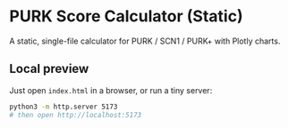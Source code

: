 # PURK Score Calculator (Static)

A static, single-file calculator for PURK / SCN1 / PURK+ with Plotly charts.

## Local preview
Just open `index.html` in a browser, or run a tiny server:
```bash
python3 -m http.server 5173
# then open http://localhost:5173
